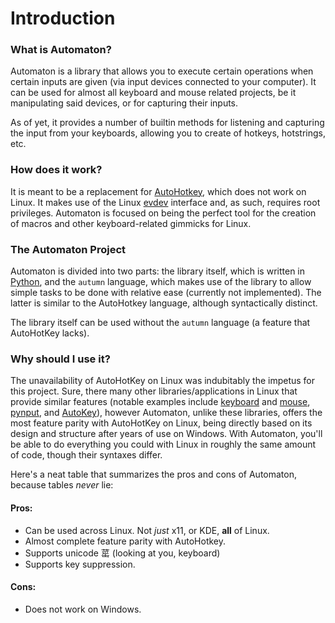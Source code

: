 # Introduction

### What is Automaton?
Automaton is a library that allows you to execute certain operations when certain inputs are given (via input devices connected to your computer). It can be used for almost all keyboard and mouse related projects, be it manipulating said devices, or for capturing their inputs. 

As of yet, it provides a number of builtin methods for listening and capturing the input from your keyboards, allowing you to create of hotkeys, hotstrings, etc.

### How does it work?
It is meant to be a replacement for [AutoHotkey](https://www.autohotkey.com/), which does not work on Linux. It makes use of the Linux [evdev](https://en.wikipedia.org/wiki/Evdev) interface and, as such, requires root privileges. Automaton is focused on being the perfect tool for the creation of macros and other keyboard-related gimmicks for Linux.

### The Automaton Project
Automaton is divided into two parts: the library itself, which is written in [Python](https://www.python.org), and the `autumn` language, which makes use of the library to allow simple tasks to be done with relative ease (currently not implemented). The latter is similar to the AutoHotkey language, although syntactically distinct. 

The library itself can be used without the `autumn` language (a feature that AutoHotKey lacks).

### Why should I use it?
The unavailability of AutoHotKey on Linux was indubitably the impetus for this project. Sure, there many other libraries/applications in Linux that provide similar features (notable examples include [keyboard](https://github.com/boppreh/keyboard/) and [mouse](https://github.com/boppreh/mouse), [pynput](https://github.com/moses-palmer/pynput), and [AutoKey](https://github.com/autokey/autokey)), however Automaton, unlike these libraries, offers the most feature parity with AutoHotKey on Linux, being directly based on its design and structure after years of use on Windows. With Automaton, you'll be able to do everything you could with Linux in roughly the same amount of code, though their syntaxes differ.

Here's a neat table that summarizes the pros and cons of Automaton, because tables _never_ lie:
#### Pros:  
- Can be used across Linux. Not _just_ x11, or KDE, **all** of Linux.  
- Almost complete feature parity with AutoHotkey.  
- Supports unicode 䔄 (looking at you, keyboard)  
- Supports key suppression.  
#### Cons:  
- Does not work on Windows.